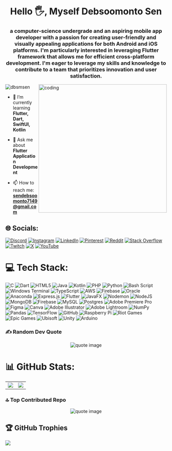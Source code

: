 
<h1 align="center">Hello 🖐, Myself Debsoomonto Sen</h1>
<h3 align="center">a computer-science undergrade and an aspiring mobile app developer with a passion for creating user-friendly and visually appealing applications for both Android and iOS platforms. I'm particularly interested in leveraging Flutter framework that allows me for efficient cross-platform development. I'm eager to leverage my skills and knowledge to contribute to a team that prioritizes innovation and user satisfaction.</h3>

<img align="right" alt="coding" width="400" src="https://media1.giphy.com/media/zhYSVCirREeIZtONCI/giphy.gif?cid=6c09b952kxmlqpdifxylmprqwebxbt4r472d2llul3t8acoi&ep=v1_internal_gif_by_id&rid=giphy.gif&ct=s">
<p align="left"> <img src="https://komarev.com/ghpvc/?username=dbsmsen&label=Profile%20views&color=0e75b6&style=flat" alt="dbsmsen" /> </p>

- 🌱 I’m currently learning **Flutter, Dart, SwiftUI, Kotlin**

- 💬 Ask me about **Flutter Application Development**

- 📫 How to reach me: **sendebsoomonto7149@gmail.com**

## 🌐 Socials:
[![Discord](https://img.shields.io/badge/Discord-%237289DA.svg?logo=discord&logoColor=white)](https://discord.gg/https://discord.gg/dbsm_13) [![Instagram](https://img.shields.io/badge/Instagram-%23E4405F.svg?logo=Instagram&logoColor=white)](https://instagram.com/https://instagram.com/_dbsm.in") [![LinkedIn](https://img.shields.io/badge/LinkedIn-%230077B5.svg?logo=linkedin&logoColor=white)](https://linkedin.com/in/https://linkedin.com/in/debsoomonto_sen) [![Pinterest](https://img.shields.io/badge/Pinterest-%23E60023.svg?logo=Pinterest&logoColor=white)](https://pinterest.com/https://pin.it/4vcWzfMxo) [![Reddit](https://img.shields.io/badge/Reddit-%23FF4500.svg?logo=Reddit&logoColor=white)](https://reddit.com/user/https://www.reddit.com/u/Wild_Ad_4056/s/c24axmoMEm) [![Stack Overflow](https://img.shields.io/badge/-Stackoverflow-FE7A16?logo=stack-overflow&logoColor=white)](https://stackoverflow.com/users/https://stackoverflow.com/users/28908803/debsooomonto-sen) [![Twitch](https://img.shields.io/badge/Twitch-%239146FF.svg?logo=Twitch&logoColor=white)](https://twitch.tv/https://www.twitch.tv/dbsmsen) [![X](https://img.shields.io/badge/X-black.svg?logo=X&logoColor=white)](https://x.com/https://x.com/notdbsm?t=658B3f3fGmaLvINtd7SWfg&s=08 ) [![YouTube](https://img.shields.io/badge/YouTube-%23FF0000.svg?logo=YouTube&logoColor=white)](https://youtube.com/@https://youtube.com/@yt_debsen?si=I5XKR9A-t21T5nfs) 

# 💻 Tech Stack:
![C](https://img.shields.io/badge/c-%2300599C.svg?style=flat&logo=c&logoColor=white) ![Dart](https://img.shields.io/badge/dart-%230175C2.svg?style=flat&logo=dart&logoColor=white) ![HTML5](https://img.shields.io/badge/html5-%23E34F26.svg?style=flat&logo=html5&logoColor=white) ![Java](https://img.shields.io/badge/java-%23ED8B00.svg?style=flat&logo=openjdk&logoColor=white) ![Kotlin](https://img.shields.io/badge/kotlin-%237F52FF.svg?style=flat&logo=kotlin&logoColor=white) ![PHP](https://img.shields.io/badge/php-%23777BB4.svg?style=flat&logo=php&logoColor=white) ![Python](https://img.shields.io/badge/python-3670A0?style=flat&logo=python&logoColor=ffdd54) ![Bash Script](https://img.shields.io/badge/bash_script-%23121011.svg?style=flat&logo=gnu-bash&logoColor=white) ![Windows Terminal](https://img.shields.io/badge/Windows%20Terminal-%234D4D4D.svg?style=flat&logo=windows-terminal&logoColor=white) ![TypeScript](https://img.shields.io/badge/typescript-%23007ACC.svg?style=flat&logo=typescript&logoColor=white) ![AWS](https://img.shields.io/badge/AWS-%23FF9900.svg?style=flat&logo=amazon-aws&logoColor=white) ![Firebase](https://img.shields.io/badge/firebase-%23039BE5.svg?style=flat&logo=firebase) ![Oracle](https://img.shields.io/badge/Oracle-F80000?style=flat&logo=oracle&logoColor=white) ![Anaconda](https://img.shields.io/badge/Anaconda-%2344A833.svg?style=flat&logo=anaconda&logoColor=white) ![Express.js](https://img.shields.io/badge/express.js-%23404d59.svg?style=flat&logo=express&logoColor=%2361DAFB) ![Flutter](https://img.shields.io/badge/Flutter-%2302569B.svg?style=flat&logo=Flutter&logoColor=white) ![JavaFX](https://img.shields.io/badge/javafx-%23FF0000.svg?style=flat&logo=javafx&logoColor=white) ![Nodemon](https://img.shields.io/badge/NODEMON-%23323330.svg?style=flat&logo=nodemon&logoColor=%BBDEAD) ![NodeJS](https://img.shields.io/badge/node.js-6DA55F?style=flat&logo=node.js&logoColor=white) ![MongoDB](https://img.shields.io/badge/MongoDB-%234ea94b.svg?style=flat&logo=mongodb&logoColor=white) ![Firebase](https://img.shields.io/badge/firebase-a08021?style=flat&logo=firebase&logoColor=ffcd34) ![MySQL](https://img.shields.io/badge/mysql-4479A1.svg?style=flat&logo=mysql&logoColor=white) ![Postgres](https://img.shields.io/badge/postgres-%23316192.svg?style=flat&logo=postgresql&logoColor=white) ![Adobe Premiere Pro](https://img.shields.io/badge/Adobe%20Premiere%20Pro-9999FF.svg?style=flat&logo=Adobe%20Premiere%20Pro&logoColor=white) ![Figma](https://img.shields.io/badge/figma-%23F24E1E.svg?style=flat&logo=figma&logoColor=white) ![Canva](https://img.shields.io/badge/Canva-%2300C4CC.svg?style=flat&logo=Canva&logoColor=white) ![Adobe Illustrator](https://img.shields.io/badge/adobe%20illustrator-%23FF9A00.svg?style=flat&logo=adobe%20illustrator&logoColor=white) ![Adobe Lightroom](https://img.shields.io/badge/Adobe%20Lightroom-31A8FF.svg?style=flat&logo=Adobe%20Lightroom&logoColor=white) ![NumPy](https://img.shields.io/badge/numpy-%23013243.svg?style=flat&logo=numpy&logoColor=white) ![Pandas](https://img.shields.io/badge/pandas-%23150458.svg?style=flat&logo=pandas&logoColor=white) ![TensorFlow](https://img.shields.io/badge/TensorFlow-%23FF6F00.svg?style=flat&logo=TensorFlow&logoColor=white) ![GitHub](https://img.shields.io/badge/github-%23121011.svg?style=flat&logo=github&logoColor=white) ![Raspberry Pi](https://img.shields.io/badge/-Raspberry_Pi-C51A4A?style=flat&logo=Raspberry-Pi) ![Riot Games](https://img.shields.io/badge/riotgames-D32936.svg?style=flat&logo=riotgames&logoColor=white) ![Epic Games](https://img.shields.io/badge/epicgames-%23313131.svg?style=flat&logo=epicgames&logoColor=white) ![Ubisoft](https://img.shields.io/badge/Ubisoft-%23F5F5F5.svg?style=flat&logo=Ubisoft&logoColor=black) ![Unity](https://img.shields.io/badge/unity-%23000000.svg?style=flat&logo=unity&logoColor=white) ![Arduino](https://img.shields.io/badge/-Arduino-00979D?style=flat&logo=Arduino&logoColor=white)

### ✍️ Random Dev Quote
<div style="text-align: center;">
    <img src="https://quotes-github-readme.vercel.app/api?type=horizontal&theme=radical" alt="quote image" />
</div>

# 📊 GitHub Stats:
<table>
  <tr>
    <td>
      <img src="https://github-readme-stats.vercel.app/api?username=dbsmsen&theme=radical&hide_border=false&include_all_commits=true&count_private=true" />
    </td>
<!--     <td>
      <img src="https://github-readme-streak-stats.herokuapp.com/?user=dbsmsen&theme=radical&hide_border=false" />
    </td> -->
    <td>
      <img src="https://github-readme-stats.vercel.app/api/top-langs/?username=dbsmsen&theme=radical&hide_border=false&include_all_commits=true&count_private=true&layout=compact" />
    </td>
  </tr>
</table>

### 🔝 Top Contributed Repo
<div style="text-align: center;">
    <img src="https://github-contributor-stats.vercel.app/api?username=dbsmsen&limit=5&theme=radical&combine_all_yearly_contributions=true" alt="quote image" />
</div>

## 🏆 GitHub Trophies
![](https://github-profile-trophy.vercel.app/?username=dbsmsen&theme=radical&no-frame=false&no-bg=true&margin-w=4)
